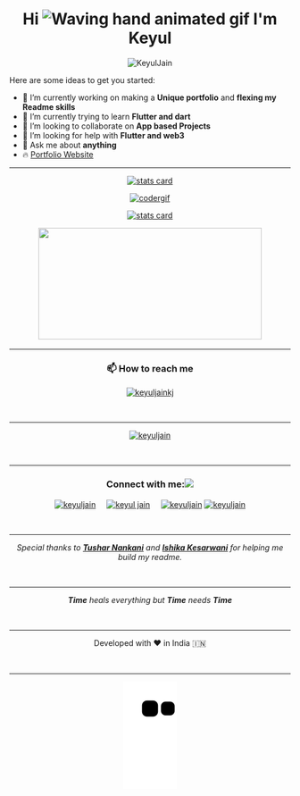 <h1 align="center">Hi <img src="https://raw.githubusercontent.com/nixin72/nixin72/master/wave.gif" 
         alt="Waving hand animated gif"
         height="45"
         width="45" /> I'm Keyul</h1>

<p align="center"> <img src="https://komarev.com/ghpvc/?username=KeyulJain&label=Profile%20views&color=0e75b6&style=flat" alt="KeyulJain"/> </p> 

Here are some ideas to get you started:

- 🔭 I’m currently working on making a **Unique portfolio** and **flexing my Readme skills**
- 🌱 I’m currently trying to learn **Flutter and dart**
- 👯 I’m looking to collaborate on **App based Projects**
- 🤔 I’m looking for help with **Flutter and web3**
- 💬 Ask me about **anything**
- 🔥 <a href="https://keyuljain.github.io/KeyulJain/">Portfolio Website</a>

 
 
<hr>

<p align= "center">
<a href="https://github.com/keyuljain">
<img alt= "stats card" height="200px" width="400" src="https://github-readme-streak-stats.herokuapp.com/?user=keyuljain&theme=radical">
</a>
</p>

 <p align="center"><a href="https://github.com/keyuljain"> <img src="https://github.com/tusharnankani/tusharnankani/blob/master/Assets/coder.gif" alt="codergif" /></a> </p>

<p align= "center">
<a href="https://github.com/keyuljain">
<img alt= "stats card" height="200px" width="400" src="https://github-readme-stats.vercel.app/api/top-langs/?username=KeyulJain&layout=compact">
</a>
</p>

<p align="center">
<a href="https://github.com/keyuljain">
<img height="200px" width="400" src="https://github-readme-stats.vercel.app/api?username=keyuljain&count_private=true&theme=radical&show_icons=true" />
</a>
</p>

<hr>

<h3 align="center">📫 How to reach me</h3>
<p align="center">
<a href="mailto:keyuljainkj@gmail.com" target="blank"><img align="center" src="https://img.icons8.com/cute-clipart/64/000000/gmail.png" alt="keyuljainkj" height="50" width="50" /></a>
</p>
<br>

<hr>

<p align="center"> <a href="https://twitter.com/keyuljain" target="blank"><img src="https://img.shields.io/twitter/follow/keyuljain?logo=twitter&style=for-the-badge" alt="keyuljain" /></a> </p>
<br>
<hr>

<h3 align="center">Connect with me:<img src="https://github.com/tusharnankani/tusharnankani/blob/master/Assets/Handshake.gif" height="32px"></h3>
<p align="center">
<a href="https://twitter.com/keyuljain" target="blank"><img align="center" src="https://img.icons8.com/cute-clipart/64/000000/twitter.png" alt="keyuljain" height="50" width="50" /></a> &nbsp;&nbsp;&nbsp;
<a href="https://in.linkedin.com/in/keyuljain" target="blank"><img align="center" src="https://img.icons8.com/cute-clipart/64/000000/linkedin.png" alt="keyul jain" height="50" width="50" /></a>&nbsp;&nbsp;&nbsp;&nbsp;
<a href="https://www.instagram.com/keyuljain/" target="blank"><img align="center" src="https://img.icons8.com/cute-clipart/64/000000/instagram-new.png" alt="keyuljain" height="50" width="50" /></a>
<a href="https://github.com/KeyulJain" target="blank"><img align="center" src="https://img.icons8.com/cute-clipart/64/000000/github.png" alt="keyuljain" height="50" width="50" /></a>
</p>
<br>

<hr>

<p align="center">
   <i>Special thanks to <a href="https://github.com/tusharnankani"><b>Tushar Nankani</b></a> and <a href="https://github.com/ishikkkkaaaa"><b>Ishika Kesarwani</b></a> for helping me build my readme.</i>   
</p> 
<br>

<hr>

<p align="center">
   <i><strong>Time</strong> heals everything but <strong>Time</strong> needs <strong>Time</strong></i>
</p>    
<br>   

<hr>

<p align="center">
Developed with ❤️ in India 🇮🇳 
</p>
<br>

<hr>

<p align="center">
  <img src="https://github.com/keyuljain/keyuljain/raw/output/github-contribution-grid-snake.svg" alt="snake"></center>
</p>